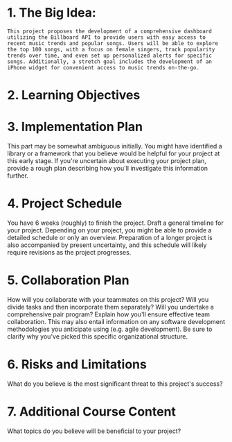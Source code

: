 # 1. The Big Idea: 

    This project proposes the development of a comprehensive dashboard utilizing the Billboard API to provide users with easy access to recent music trends and popular songs. Users will be able to explore the top 100 songs, with a focus on female singers, track popularity trends over time, and even set up personalized alerts for specific songs. Additionally, a stretch goal includes the development of an iPhone widget for convenient access to music trends on-the-go.

# 2. Learning Objectives

    



# 3. Implementation Plan
This part may be somewhat ambiguous initially. You might have identified a library or a framework that you believe would be helpful for your project at this early stage. If you're uncertain about executing your project plan, provide a rough plan describing how you'll investigate this information further.


# 4. Project Schedule
You have 6 weeks (roughly) to finish the project. Draft a general timeline for your project. Depending on your project, you might be able to provide a detailed schedule or only an overview. Preparation of a longer project is also accompanied by present uncertainty, and this schedule will likely require revisions as the project progresses.


# 5. Collaboration Plan
How will you collaborate with your teammates on this project? Will you divide tasks and then incorporate them separately? Will you undertake a comprehensive pair program? Explain how you'll ensure effective team collaboration. This may also entail information on any software development methodologies you anticipate using (e.g. agile development). Be sure to clarify why you've picked this specific organizational structure.


# 6. Risks and Limitations
What do you believe is the most significant threat to this project's success?


# 7. Additional Course Content
What topics do you believe will be beneficial to your project?
